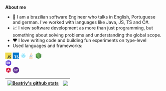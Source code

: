 
**About me**

- 💼 I am a brazilian software Engineer who talks in English, Portuguese and german. I've worked with languages like  Java, JS, TS and C#. 
- 📈 I view software development as more than just programming, but something about solving problems and understanding the global scope. 
- ❤️ I love writing code and building fun experiments on type-level
- Used languages and frameworks:

<code><img height="20" alt="javascript" src="https://raw.githubusercontent.com/github/explore/80688e429a7d4ef2fca1e82350fe8e3517d3494d/topics/javascript/javascript.png"></code>
<code><img height="20" alt="typescript" src="https://raw.githubusercontent.com/github/explore/80688e429a7d4ef2fca1e82350fe8e3517d3494d/topics/typescript/typescript.png"></code>
<code><img height="20" alt="react" src="https://raw.githubusercontent.com/github/explore/80688e429a7d4ef2fca1e82350fe8e3517d3494d/topics/react/react.png"></code>
<code><img height="20" alt="graphql" src="https://raw.githubusercontent.com/github/explore/5c058a388828bb5fde0bcafd4bc867b5bb3f26f3/topics/java/java.png"></code>
<code><img height="20" alt="nodejs" src="https://raw.githubusercontent.com/github/explore/80688e429a7d4ef2fca1e82350fe8e3517d3494d/topics/nodejs/nodejs.png"></code>    
<code><img height="20" alt="nodejs" src="https://raw.githubusercontent.com/github/explore/80688e429a7d4ef2fca1e82350fe8e3517d3494d/topics/csharp/csharp.png"></code>   
<code><img height="20" alt="nodejs" src="https://raw.githubusercontent.com/github/explore/80688e429a7d4ef2fca1e82350fe8e3517d3494d/topics/angular/angular.png"></code> <code><img height="20" alt="nodejs" src="https://raw.githubusercontent.com/github/explore/80688e429a7d4ef2fca1e82350fe8e3517d3494d/topics/dotnet/dotnet.png"></code>    


| <a href="https://github.com/beatrizCi/github-readme-stats"><img align="center" src="https://github-readme-stats.vercel.app/api?username=beatrizCi&show_icons=true&include_all_commits=true&theme=synthwave&hide_border=true" alt="Beatriy's github stats" /></a> | <a href="https://github.com/beatrizCi/github-readme-stats"><img align="center" src="https://github-readme-stats.vercel.app/api/top-langs/?username=beatrizCi&layout=compact&theme=synthwave&hide_border=true" /></a> |
| ------------- | ------------- |



